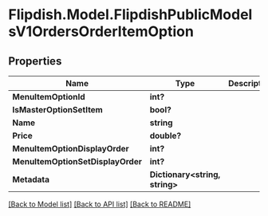 # Flipdish.Model.FlipdishPublicModelsV1OrdersOrderItemOption
## Properties

Name | Type | Description | Notes
------------ | ------------- | ------------- | -------------
**MenuItemOptionId** | **int?** |  | [optional] 
**IsMasterOptionSetItem** | **bool?** |  | [optional] 
**Name** | **string** |  | [optional] 
**Price** | **double?** |  | [optional] 
**MenuItemOptionDisplayOrder** | **int?** |  | [optional] 
**MenuItemOptionSetDisplayOrder** | **int?** |  | [optional] 
**Metadata** | **Dictionary&lt;string, string&gt;** |  | [optional] 

[[Back to Model list]](../README.md#documentation-for-models) [[Back to API list]](../README.md#documentation-for-api-endpoints) [[Back to README]](../README.md)

